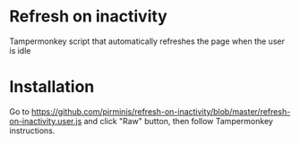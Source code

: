 # Refresh on inactivity
Tampermonkey script that automatically refreshes the page when the user is idle

# Installation

Go to https://github.com/pirminis/refresh-on-inactivity/blob/master/refresh-on-inactivity.user.js and click "Raw" button, then follow Tampermonkey instructions.
